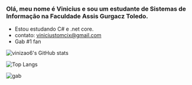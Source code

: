 ### Olá, meu nome é Vinicius e sou um estudante de Sistemas de Informação na Faculdade Assis Gurgacz Toledo.

- Estou estudando C# e .net core.
- contato: viniciustomcix@gmail.com
- Gab #1 fan

![vinizao6's GitHub stats](https://github-readme-stats.vercel.app/api?username=vinizao6&show_icons=true&theme=gruvbox)

![Top Langs](https://github-readme-stats.vercel.app/api/top-langs/?username=vinizao6&hide_progress=true)

![gab](![image](https://github.com/user-attachments/assets/43d97cd7-62ff-4664-aa0b-6ed2fcc29b42))


